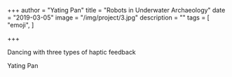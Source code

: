 +++
author = "Yating Pan"
title = "Robots in Underwater Archaeology"
date = "2019-03-05"
image = "/img/project/3.jpg"
description = ""
tags = [
    "emoji",
]

+++


Dancing with three types of haptic feedback  

Yating Pan  